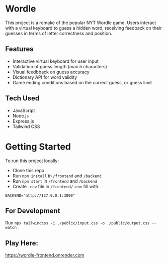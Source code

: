 # Wordle
This project is a remake of the popular NYT Wordle game. Users interact with a virtual keyboard to guess a hidden word, receiving feedback on their guesses in terms of letter correctness and position.

## Features
- Interactive virtual keyboard for user input
- Validation of guess length (max 5 characters)
- Visual feedbback on guess accuracy
- Dictionary API for word validity
- Game ending conditions based on the correct guess, or guess limit

## Tech Used
- JavaScript
- Node.js
- Express.js
- Tailwind CSS

# Getting Started
To run this project locally: <br>
- Clone this repo
- Run `npm install` in `/frontend` and `/backend`
- Run `npm start` in `/frontend` and `/backend`
- Create `.env` file in `/frontend/.env` fill with:
```env
BACKEND="http://127.0.0.1:3000"
```
## For Development
Run `npx tailwindcss -i ./public/input.css -o ./public/output.css --watch`
## Play Here:
https://wordle-frontend.onrender.com

